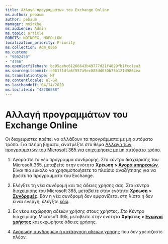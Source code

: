 ```yaml
---
title: Αλλαγή προγραμμάτων του Exchange Online
ms.author: pebaum
author: pebaum
manager: mnirkhe
ms.audience: Admin
ms.topic: article
ROBOTS: NOINDEX, NOFOLLOW
localization_priority: Priority
ms.collection: Adm_O365
ms.custom:
- "9002450"
- "4766"
ms.openlocfilehash: bc95cabc61266643b49777d21f4829fb1fcc1ea3
ms.sourcegitcommit: c061f1dfa6f557a9ec083dd030b73b121d9864ea
ms.translationtype: HT
ms.contentlocale: el-GR
ms.lasthandoff: 04/14/2020
ms.locfileid: "43286588"
---
```

# <a name="change-exchange-online-plans"></a>Αλλαγή προγραμμάτων του Exchange Online

Οι διαχειριστές πρέπει να αλλάξουν τα προγράμματα με μη αυτόματο τρόπο. Για πλήρη βήματα, ανατρέξτε στο θέμα [Αλλαγή των προγραμμάτων του Microsoft 365 για επιχειρήσεις με μη αυτόματο τρόπο](https://docs.microsoft.com/microsoft-365/commerce/subscriptions/switch-plans-manually?view=o365-worldwide).

1. Αγοράστε το νέο πρόγραμμα συνδρομής. Στο κέντρο διαχείρισης του Microsoft 365, μεταβείτε στην ενότητα **Χρέωση > [Αγορά υπηρεσιών](https://go.microsoft.com/fwlink/p/?linkid=868433)**. Είναι πιο εύκολο να χρησιμοποιήσετε το πλαίσιο αναζήτησης για να βρείτε τα προγράμματα του Exchange.

2. Ελέγξτε τη νέα συνδρομή και τις άδειες χρήσης σας. Στο κέντρο διαχείρισης του Microsoft 365, μεταβείτε στην ενότητα **Χρέωση > [Συνδρομές](https://go.microsoft.com/fwlink/p/?linkid=842054)**. Εάν η νέα συνδρομή δεν εμφανίζεται στη λίστα ή δεν είναι ενεργή, ελέγξτε [εδώ](https://docs.microsoft.com/en-us/microsoft-365/commerce/subscriptions/switch-plans-manually?view=o365-worldwide#the-new-subscription-isnt-listed-or-isnt-active).

3. Εκ νέου εκχώρηση αδειών χρήσης στους χρήστες. Στο Κέντρο διαχείρισης Microsoft 365, μεταβείτε στην ενότητα **Χρήστες > [Ενεργοί χρήστες](https://go.microsoft.com/fwlink/p/?linkid=834822)** και εκχωρήστε άδειες χρήσης.

4. [Ακύρωση συνδρομών ή κατάργηση αδειών χρήσης](https://docs.microsoft.com/microsoft-365/commerce/subscriptions/switch-plans-manually?view=o365-worldwide#step-5-cancel-subscriptions-or-remove-licenses-that-you-no-longer-need-optional) που δεν χρειάζεστε πλέον.

